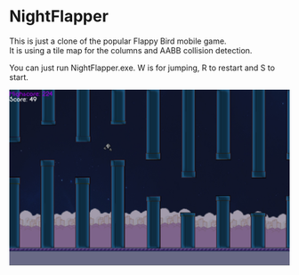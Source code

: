 # NightFlapper
This is just a clone of the popular Flappy Bird mobile game. </br>
It is using a tile map for the columns and AABB collision detection. </br>

You can just run NightFlapper.exe. W is for jumping, R to restart and S to start. </br>

<img src="https://github.com/maxoyn/NightFlapper/blob/master/images/flap.jpg">
